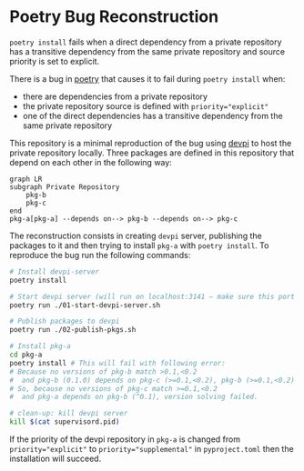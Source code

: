 # Poetry Bug Reconstruction

`poetry install` fails when a direct dependency from a private repository
has a transitive dependency from the same private repository and source priority
is set to explicit.

There is a bug in [poetry](https://github.com/python-poetry/poetry) that causes
it to fail during `poetry install` when:
 - there are dependencies from a private repository
 - the private repository source is defined with `priority="explicit"`
 - one of the direct dependencies has a transitive dependency from the same private repository

This repository is a minimal reproduction of the bug using
[devpi](https://devpi.net/docs/devpi/devpi/latest/+doc/index.html#)
to host the private repository locally.
Three packages are defined in this repository that depend on each other in the following way:
```mermaid
graph LR
subgraph Private Repository
    pkg-b
    pkg-c
end
pkg-a[pkg-a] --depends on--> pkg-b --depends on--> pkg-c
```

The reconstruction consists in creating `devpi` server, publishing the packages to it
and then trying to install `pkg-a` with `poetry install`.
To reproduce the bug run the following commands:

```bash
# Install devpi-server
poetry install

# Start devpi server (will run on localhost:3141 — make sure this port is either free or change it in the script)
poetry run ./01-start-devpi-server.sh

# Publish packages to devpi
poetry run ./02-publish-pkgs.sh

# Install pkg-a
cd pkg-a
poetry install # This will fail with following error:
# Because no versions of pkg-b match >0.1,<0.2
#  and pkg-b (0.1.0) depends on pkg-c (>=0.1,<0.2), pkg-b (>=0.1,<0.2) requires pkg-c (>=0.1,<0.2).
# So, because no versions of pkg-c match >=0.1,<0.2
#  and pkg-a depends on pkg-b (^0.1), version solving failed.

# clean-up: kill devpi server
kill $(cat supervisord.pid)
```

If the priority of the devpi repository in `pkg-a` is changed from `priority="explicit"`
to `priority="supplemental"` in `pyproject.toml` then the installation will succeed.
